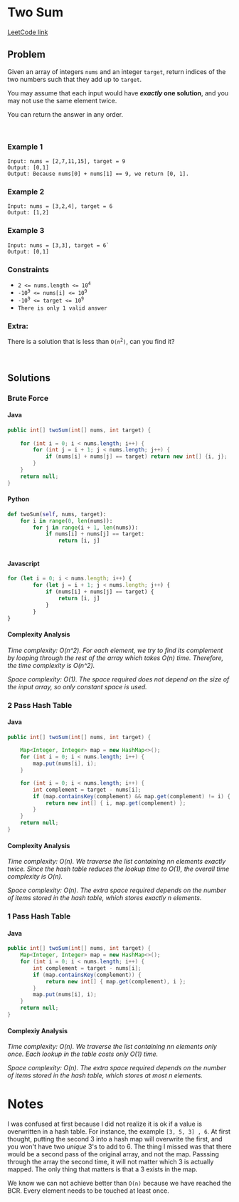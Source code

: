 # Two Sum

[LeetCode link](https://leetcode.com/problems/two-sum/)

## **Problem**

Given an array of integers `nums` and an integer `target`, return indices of the two numbers such that they add up to `target`.

You may assume that each input would have ***exactly* one solution**, and you may not use the same element twice.

You can return the answer in any order.

<br>

### **Example 1**
```
Input: nums = [2,7,11,15], target = 9
Output: [0,1]
Output: Because nums[0] + nums[1] == 9, we return [0, 1].
```


### **Example 2**
```
Input: nums = [3,2,4], target = 6
Output: [1,2]
```

### **Example 3**
```
Input: nums = [3,3], target = 6`
Output: [0,1]
```

### **Constraints**

- <code>2 <= nums.length <= 10<sup>4</sup></code>
- <code>-10<sup>9</sup> <= nums[i] <= 10<sup>9</sup></code>
- <code>-10<sup>9</sup> <= target <= 10<sup>9</sup></code>
- <code>There is only 1 valid answer</code>


### **Extra**:
There is a solution that is less than <code>O(n<sup>2</sup>)</code>, can you find it?

<br>

## **Solutions**

### Brute Force

#### Java
```java
public int[] twoSum(int[] nums, int target) {
        
    for (int i = 0; i < nums.length; i++) {
        for (int j = i + 1; j < nums.length; j++) {
            if (nums[i] + nums[j] == target) return new int[] {i, j};
        }
    }
    return null;
}
```

#### Python

```python
def twoSum(self, nums, target):
    for i in range(0, len(nums)):
        for j in range(i + 1, len(nums)):
            if nums[i] + nums[j] == target:
                return [i, j]
        
```

#### Javascript

```javascript
for (let i = 0; i < nums.length; i++) {
        for (let j = i + 1; j < nums.length; j++) {
            if (nums[i] + nums[j] == target) {
                return [i, j]
            }
        }
}
```

#### Complexity Analysis

*Time complexity: O(n^2). For each element, we try to find its complement by looping through the rest of the array which takes O(n) time. Therefore, the time complexity is O(n^2).*

*Space complexity: O(1). The space required does not depend on the size of the input array, so only constant space is used.*

### 2 Pass Hash Table

#### Java

```java
public int[] twoSum(int[] nums, int target) {
    
    Map<Integer, Integer> map = new HashMap<>();
    for (int i = 0; i < nums.length; i++) {
        map.put(nums[i], i);
    }

    for (int i = 0; i < nums.length; i++) {
        int complement = target - nums[i];
        if (map.containsKey(complement) && map.get(complement) != i) {
            return new int[] { i, map.get(complement) };
        }
    }
    return null;
}
```

#### Complexity Analysis

*Time complexity: O(n). We traverse the list containing nn elements exactly twice. Since the hash table reduces the lookup time to O(1), the overall time complexity is O(n).*

*Space complexity: O(n). The extra space required depends on the number of items stored in the hash table, which stores exactly n elements.*


### 1 Pass Hash Table

#### Java

```java
public int[] twoSum(int[] nums, int target) {
    Map<Integer, Integer> map = new HashMap<>();
    for (int i = 0; i < nums.length; i++) {
        int complement = target - nums[i];
        if (map.containsKey(complement)) {
            return new int[] { map.get(complement), i };
        }
        map.put(nums[i], i);
    }
    return null;
}
```

#### Complexiy Analysis

*Time complexity: O(n). We traverse the list containing nn elements only once. Each lookup in the table costs only O(1) time.*

*Space complexity: O(n). The extra space required depends on the number of items stored in the hash table, which stores at most n elements.*


# Notes

I was confused at first because I did not realize it is ok if a value is overwritten in a hash table. For instance, the example `[3, 5, 3] , 6`. At first thought, putting the second 3 into a hash map will overwrite the first, and you won't have two *unique* 3's to add to 6. The thing I missed was that there would be a second pass of the original array, and not the map. Passsing through the array the second time, it will not matter which 3 is actually mapped. The only thing that matters is that a 3 exists in the map. 

We know we can not achieve better than `O(n)` because we have reached the BCR. Every element needs to be touched at least once.